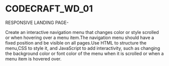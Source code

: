 # CODECRAFT_WD_01

RESPONSIVE LANDING PAGE-

Create an interactive navigation menu that changes color or style scrolled or when hovering over a menu item.The navigation menu should have a fixed
position and be visible on all pages.Use HTML to structure the menu,CSS to style it, and JavaScript to add interactivity, such as changing the background color or font color of
the menu when it is scrolled or when a menu item is hovered over.
